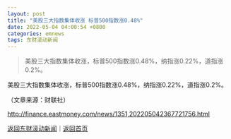 ```yaml
---
layout: post
title: "美股三大指数集体收涨 标普500指数涨0.48%"
date: 2022-05-04 04:00:54 +0800
categories: emnews
tags: 东财滚动新闻
---
```

> 美股三大指数集体收涨，标普500指数涨0.48%，纳指涨0.22%，道指涨0.2%。

<p>美股三大指数集体收涨，标普500指数涨0.48%，纳指涨0.22%，道指涨0.2%。</p><p class="em_media">（文章来源：财联社）</p>

<http://finance.eastmoney.com/news/1351,202205042367721756.html>

[返回东财滚动新闻](//finews.withounder.com/emnews/)｜[返回首页](//finews.withounder.com/)